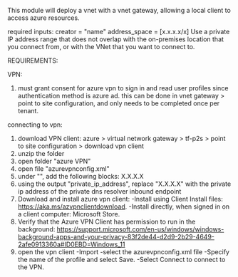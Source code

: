 This module will deploy a vnet with a vnet gateway, allowing a local client to access azure resources.

required inputs:
    creator = "name"
    address_space = [x.x.x.x/x]
        Use a private IP address range that does not overlap with the on-premises location that you connect from, or with the VNet that you want to connect to.

REQUIREMENTS:

VPN: 
1. must grant consent for azure vpn to sign in and read user profiles since authentication method is azure ad. this can be done in vnet gateway > point to site configuration, and only needs to be completed once per tenant.

connecting to vpn:
1. download VPN client: azure > virtual network gateway > tf-p2s > point to site configuration > download vpn client
2. unzip the folder
3. open folder "azure VPN"
4. open file "azurevpnconfig.xml"
5. under "</serverlist>", add the following blocks:
        <clientconfig>
        <dnsservers>
        <dnsserver>X.X.X.X</dnsserver>
        </dnsservers>
        </clientconfig>
6. using the output "private_ip_address", replace "X.X.X.X" with the private ip address of the private dns resolver inbound endpoint
7. Download and install azure vpn client:
	-Install using Client Install files: https://aka.ms/azvpnclientdownload.
    -Install directly, when signed in on a client computer: Microsoft Store.
8. Verify that the Azure VPN Client has permission to run in the background: https://support.microsoft.com/en-us/windows/windows-background-apps-and-your-privacy-83f2de44-d2d9-2b29-4649-2afe0913360a#ID0EBD=Windows_11
9. open the vpn client
    -Import
    -select the azurevpnconfig.xml file 
    -Specify the name of the profile and select Save.
    -Select Connect to connect to the VPN.
